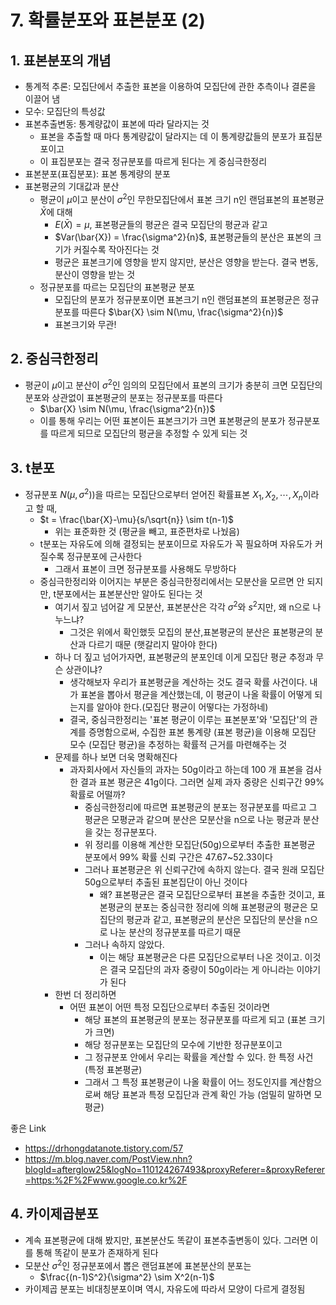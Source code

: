 
# 7. 확률분포와 표본분포 (2)

## 1. 표본분포의 개념

* 통계적 추론: 모집단에서 추출한 표본을 이용하여 모집단에 관한 추측이나 결론을 이끌어 냄
* 모수: 모집단의 특성값
* 표본추출변동: 통계량값이 표본에 따라 달라지는 것
  * 표본을 추출할 때 마다 통계량값이 달라지는 데 이 통계량값들의 분포가 표집분포이고
  * 이 표집분포는 결국 정규분포를 따르게 된다는 게 중심극한정리
* 표본분포(표집분포): 표본 통계량의 분포
* 표본평균의 기대값과 분산
  * 평균이 $\mu$이고 분산이 $\sigma^2$인 무한모집단에서 표본 크기 n인 랜덤표본의 표본평균 $\bar{X}$에 대해
    * $E(\bar{X}) = \mu$, 표본평균들의 평균은 결국 모집단의 평균과 같고
    * $Var(\bar{X}) = \frac{\sigma^2}{n}$, 표본평균들의 분산은 표본의 크기가 커질수록 작아진다는 것
    * 평균은 표본크기에 영향을 받지 않지만, 분산은 영향을 받는다. 결국 변동, 분산이 영향을 받는 것
  * 정규분포를 따르는 모집단의 표본평균 분포
    * 모집단의 분포가 정규분포이면 표본크기 n인 랜덤표본의 표본평균은 정규분포를 따른다 $\bar{X} \sim N(\mu, \frac{\sigma^2}{n})$
    * 표본크기와 무관!





## 2. 중심극한정리

* 평균이 $\mu$이고 분산이 $\sigma^2$인 임의의 모집단에서 표본의 크기가 충분히 크면 모집단의 분포와 상관없이 표본평균의 분포는 정규분포를 따른다
  * $\bar{X} \sim N(\mu, \frac{\sigma^2}{n})$
  * 이를 통해 우리는 어떤 표본이든 표본크기가 크면 표본평균의 분포가 정규분포를 따르게 되므로 모집단의 평균을 추정할 수 있게 되는 것



## 3. t분포

* 정규분포 $N(\mu, \sigma^2))$을 따르는 모집단으로부터 얻어진 확률표본 $X_1, X_2, \cdots, X_n$이라고 할 때, 
  * $t = \frac{\bar{X}-\mu}{s/\sqrt{n}} \sim t(n-1)$
    * 위는 표준화한 것 (평균을 빼고, 표준편차로 나눴음)
  * t분포는 자유도에 의해 결정되는 분포이므로 자유도가 꼭 필요하며 자유도가 커질수록 정규분포에 근사한다
    * 그래서 표본이 크면 정규분포를 사용해도 무방하다
  * 중심극한정리와 이어지는 부분은 중심극한정리에서는 모분산을 모르면 안 되지만, t분포에서는 표본분산만 알아도 된다는 것
    * 여기서 짚고 넘어갈 게 모분산, 표본분산은 각각 $\sigma^2$와 $s^2$지만, 왜 n으로 나누느냐? 
      * 그것은 위에서 확인했듯 모집의 분산,표본평균의 분산은 표본평균의 분산과 다르기 때문 (햇갈리지 말아야 한다)
    * 하나 더 짚고 넘어가자면, 표본평균의 분포인데 이게 모집단 평균 추정과 무슨 상관이냐?
      * 생각해보자 우리가 표본평균을 계산하는 것도 결국 확률 사건이다. 내가 표본을 뽑아서 평균을 계산했는데, 이 평균이 나올 확률이 어떻게 되는지를 알아야 한다.(모집단 평균이 어떻다는 가정하네)
      * 결국, 중심극한정리는 '표본 평균이 이루는 표본분포'와 '모집단'의 관계를 증명함으로써, 수집한 표본 통계량 (표본 평균)을 이용해 모집단 모수 (모집단 평균)을 추정하는 확률적 근거를 마련해주는 것
    * 문제를 하나 보면 더욱 명확해진다
      * 과자회사에서 자신들의 과자는 50g이라고 하는데 100 개 표본을 검사한 결과 표본 평균은 41g이다. 그러면 실제 과자 중량은 신뢰구간 99% 확률로 어떨까? 
        * 중심극한정리에 따르면 표본평균의 분포는 정규분포를 따르고 그 평균은 모평균과 같으며 분산은 모분산을 n으로 나눈 평균과 분산을 갖는 정규분포다. 
        * 위 정리를 이용해 계산한 모집단(50g)으로부터 추출한 표본평균 분포에서 99% 확률 신뢰 구간은 47.67~52.33이다 
        * 그러나 표본평균은 위 신뢰구간에 속하지 않는다. 결국 원래 모집단 50g으로부터 추출된 표본집단이 아닌 것이다
          * 왜? 표본평균은 결국 모집단으로부터 표본을 추출한 것이고, 표본평균의 분포는 중심극한 정리에 의해 표본평균의 평균은 모집단의 평균과 같고, 표본평균의 분산은 모집단의 분산을 n으로 나눈 분산의 정규분포를 따르기 때문
        * 그러나 속하지 않았다.
          * 이는 해당 표본평균은 다른 모집단으로부터 나온 것이고.  이것은 결국 모집단의 과자 중량이 50g이라는 게 아니라는 이야기가 된다
    * 한번 더 정리하면
      * 어떤 표본이 어떤 특정 모집단으로부터 추출된 것이라면
        * 해당 표본의 표본평균의 분포는 정규분포를 따르게 되고 (표본 크기가 크면)
        * 해당 정규분포는 모집단의 모수에 기반한 정규분포이고
        * 그 정규분포 안에서 우리는 확률을 계산할 수 있다. 한 특정 사건 (특정 표본평균)
        * 그래서 그 특정 표본평균이 나올 확률이 어느 정도인지를 계산함으로써 해당 표본과 특정 모집단과 관계 확인 가능 (엄밀히 말하면 모평균)

좋은 Link

* https://drhongdatanote.tistory.com/57
* https://m.blog.naver.com/PostView.nhn?blogId=afterglow25&logNo=110124267493&proxyReferer=&proxyReferer=https:%2F%2Fwww.google.co.kr%2F

## 4. 카이제곱분포

* 계속 표본평균에 대해 봤지만, 표본분산도 똑같이 표본추출변동이 있다. 그러면 이를 통해 똑같이 분포가 존재하게 된다
* 모분산 $\sigma^2$인 정규분포에서 뽑은 랜덤표본에 표본분산의 분포는
  * $\frac{(n-1)S^2}{\sigma^2} \sim X^2(n-1)$
* 카이제곱 분포는 비대칭분포이며 역시, 자유도에 따라서 모양이 다르게 결정됨